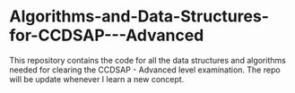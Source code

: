 # Algorithms-and-Data-Structures-for-CCDSAP---Advanced
This repository contains the code for all the data structures and algorithms needed for clearing the CCDSAP - Advanced level examination. The repo will be update whenever I learn a new concept.
